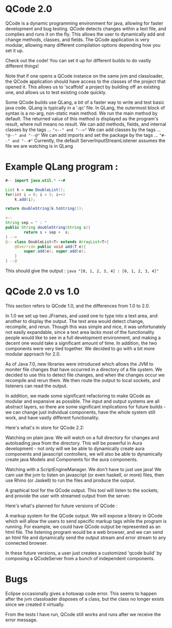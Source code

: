 QCode 2.0
=====

QCode is a dynamic programming environment for java, allowing for faster development and bug testing. QCode detects changes within a text file, and complies and runs it on the fly. This allows the user to dynamically add and change methods, classes, and fields. The QCode application is very modular, allowing many different compilation options depending how you set it up.

Check out the code! You can set it up for different builds to do vastly different things!

Note that if one opens a QCode instance on the same jvm and classloader, the QCode application should have access to the classes of the project that opened it. This allows us to 'scaffold' a project by building off an existing one, and allows us to test existing code quickly.

Some QCode builds use QLang, a bit of a faster way to write and test basic java code. QLang is typically in a '.qc' file. In QLang, the outermost block of syntax is a no-arg, non-static main method. We run the main method by default. The returned value of this method is displayed as the program's result, where null means no result. We can add methods, fields, and internal classes by the tags
... `"<--" and "-->"`
We can add classes by the tags
... `"@--" and "--@"`
We can add imports and set the package by the tags
... `"#--" and "--#"`
Currently, the default ServerInputStreamListener assumes the file we are watching is in QLang 

Example QLang program : 
=====
```java
#-- import java.util.* --#

List k = new DoubleList();
for(int i = 0; i < 5; i++)
    k.add(i);

return doubleString(k.toString());

<-- 
String sep = " : "
public String doubleString(String s){
        return s + sep +  s;
} -->
@-- class DoubleList<T> extends ArrayList<T>{
    @Override public void add(T e){
        super.add(e); super.add(e);
    }
} --@
```
This should give the output :
```java "[0, 1, 2, 3, 4] : [0, 1, 2, 3, 4]" ```

QCode 2.0 vs 1.0
=====
This section refers to QCode 1.0, and the differences from 1.0 to 2.0.

In 1.0 we set up two JFrames, and used one to type into a text area, and another to display the output. The text area would detect change, recompile, and rerun. Though this was simple and nice, it was unfortunately not easily expandable, since a text area lacks most of the functionality people would like to see in a full development environment, and making a decent one would take a significant amount of time. In addition, the two components were very tied together. We decided to go with a bit more modular approach for 2.0.

As of Java 7.0, new libraries were introduced which allows the JVM to moniter file changes that have occurred in a directory of a file system. We decided to use this to detect file changes, and when the changes occur we recompile and rerun them. We then route the output to local sockets, and listeners can read  the output. 

In addition, we made some significant refactoring to make QCode as modular and expansive as possible. The input and output systems are all abstract layers, so there are some significant implications for future builds - we can change just individual components, have the whole system still work, and have vastly different functionality. 

Here's what's in store for QCode 2.2: 

Watching on plain java: We will watch on a full directory for changes and autoloading java from the directory. This will be powerful in Aura development - not only will we be able to dynamically create aura components and javascript controllers, we will also be able to dynamically create java Models and Components for the aura components. 

Watching with a ScriptEngineManager. We don't have to just use java! We cam use the jvm to listen on javascript (or even haskell, or more) files, then use Rhino (or Jaskell) to run the files and produce the output.

A graphical tool for the QCode output. This tool will listen to the sockets, and provide the user with streamed output from the server.

Here's what's planned for future versions of QCode : 

A markup system for the QCode output. We will expose a library in QCode which will allow the users to send specific markup tags while the program is running. For example, we could have QCode output be represented as an html file. The listening program would be a web browser, and we can send an html file and dynamically send the output stream and error stream to any connected browser. 

In these future versions, a user just creates a customized 'qcode build' by composing a QCodeServer from a bunch of independent components. 

Bugs
=====

Eclipse occasionally gives a hotswap code error. This seems to happen after the jvm classloader disposes of a class, but the class no longer exists since we created it virtually. 

From the tests I have run, QCode still works and runs after we receive the error message.

